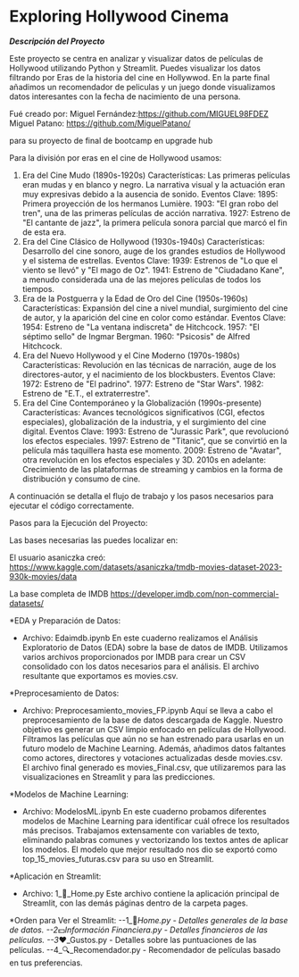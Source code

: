 # Exploring Hollywood Cinema
*****Descripción del Proyecto*****

Este proyecto se centra en analizar y visualizar datos de películas de Hollywood utilizando Python y Streamlit. Puedes visualizar los datos filtrando por Eras de la historia del cine en Hollywwod.
En la parte final añadimos un recomendador de peliculas y un juego donde visualizamos datos interesantes con la fecha de nacimiento de una persona.


Fué creado por:
Miguel Fernández:https://github.com/MIGUEL98FDEZ
Miguel Patano: https://github.com/MiguelPatano/

para su proyecto de final de bootcamp en upgrade hub

Para la división por eras en el cine de Hollywood usamos:

1. Era del Cine Mudo (1890s-1920s)
Características: Las primeras películas eran mudas y en blanco y negro. La narrativa visual y la actuación eran muy expresivas debido a la ausencia de sonido.
Eventos Clave:
1895: Primera proyección de los hermanos Lumière.
1903: "El gran robo del tren", una de las primeras películas de acción narrativa.
1927: Estreno de "El cantante de jazz", la primera película sonora parcial que marcó el fin de esta era.
2. Era del Cine Clásico de Hollywood (1930s-1940s)
Características: Desarrollo del cine sonoro, auge de los grandes estudios de Hollywood y el sistema de estrellas.
Eventos Clave:
1939: Estrenos de "Lo que el viento se llevó" y "El mago de Oz".
1941: Estreno de "Ciudadano Kane", a menudo considerada una de las mejores películas de todos los tiempos.
3. Era de la Postguerra y la Edad de Oro del Cine (1950s-1960s)
Características: Expansión del cine a nivel mundial, surgimiento del cine de autor, y la aparición del cine en color como estándar.
Eventos Clave:
1954: Estreno de "La ventana indiscreta" de Hitchcock.
1957: "El séptimo sello" de Ingmar Bergman.
1960: "Psicosis" de Alfred Hitchcock.
4. Era del Nuevo Hollywood y el Cine Moderno (1970s-1980s)
Características: Revolución en las técnicas de narración, auge de los directores-autor, y el nacimiento de los blockbusters.
Eventos Clave:
1972: Estreno de "El padrino".
1977: Estreno de "Star Wars".
1982: Estreno de "E.T., el extraterrestre".
5. Era del Cine Contemporáneo y la Globalización (1990s-presente)
Características: Avances tecnológicos significativos (CGI, efectos especiales), globalización de la industria, y el surgimiento del cine digital.
Eventos Clave:
1993: Estreno de "Jurassic Park", que revolucionó los efectos especiales.
1997: Estreno de "Titanic", que se convirtió en la película más taquillera hasta ese momento.
2009: Estreno de "Avatar", otra revolución en los efectos especiales y 3D.
2010s en adelante: Crecimiento de las plataformas de streaming y cambios en la forma de distribución y consumo de cine.

A continuación se detalla el flujo de trabajo y los pasos necesarios para ejecutar el código correctamente.

Pasos para la Ejecución del Proyecto:

Las bases necesarias las puedes localizar en:

El usuario asaniczka creó:
https://www.kaggle.com/datasets/asaniczka/tmdb-movies-dataset-2023-930k-movies/data

La base completa de IMDB
https://developer.imdb.com/non-commercial-datasets/

*EDA y Preparación de Datos:

- Archivo: Edaimdb.ipynb
En este cuaderno realizamos el Análisis Exploratorio de Datos (EDA) sobre la base de datos de IMDB. 
Utilizamos varios archivos proporcionados por IMDB para crear un CSV consolidado con los datos necesarios para el análisis. 
El archivo resultante que exportamos es movies.csv.

*Preprocesamiento de Datos:

- Archivo: Preprocesamiento_movies_FP.ipynb
Aquí se lleva a cabo el preprocesamiento de la base de datos descargada de Kaggle. 
Nuestro objetivo es generar un CSV limpio enfocado en películas de Hollywood. 
Filtramos las películas que aún no se han estrenado para usarlas en un futuro modelo de Machine Learning. 
Además, añadimos datos faltantes como actores, directores y votaciones actualizadas desde movies.csv. 
El archivo final generado es movies_Final.csv, que utilizaremos para las visualizaciones en Streamlit y para las predicciones.


*Modelos de Machine Learning:

- Archivo: ModelosML.ipynb
En este cuaderno probamos diferentes modelos de Machine Learning para identificar cuál ofrece los resultados más precisos. 
Trabajamos extensamente con variables de texto, eliminando palabras comunes y vectorizando los textos antes de aplicar los modelos. 
El modelo que mejor resultado nos dio se exportó como top_15_movies_futuras.csv para su uso en Streamlit.

*Aplicación en Streamlit:

- Archivo: 1_🍿_Home.py
Este archivo contiene la aplicación principal de Streamlit, con las demás páginas dentro de la carpeta pages.

*Orden para Ver el Streamlit:
--1_🍿_Home.py - Detalles generales de la base de datos.
--2_💵_Información Financiera.py - Detalles financieros de las películas.
--3_❤️_Gustos.py - Detalles sobre las puntuaciones de las películas.
--4_🔍_Recomendador.py - Recomendador de películas basado en tus preferencias.
